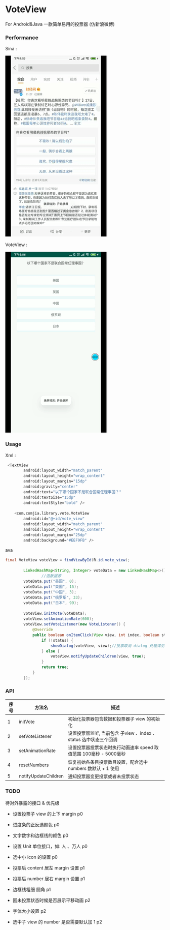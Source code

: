 # VoteView
For Android&Java 一款简单易用的投票器 (仿新浪微博)  



### Performance

Sina :

![sinavote](images/sinavote.gif)



VoteView :

![voteview](images/voteview.gif)



### Usage

Xml :

```bash
 <TextView
        android:layout_width="match_parent"
        android:layout_height="wrap_content"
        android:layout_margin="15dp"
        android:gravity="center"
        android:text="以下哪个国家不是联合国常任理事国？"
        android:textSize="15dp"
        android:textStyle="bold" />

    <com.comjia.library.vote.VoteView
        android:id="@+id/vote_view"
        android:layout_width="match_parent"
        android:layout_height="wrap_content"
        android:layout_margin="25dp"
        android:background="#EEF9FB" />
```



ava



```java
final VoteView voteView = findViewById(R.id.vote_view);

        LinkedHashMap<String, Integer> voteData = new LinkedHashMap<>();
				//造数据源
        voteData.put("美国", 0);
        voteData.put("英国", 15);
        voteData.put("中国", 3);
        voteData.put("俄罗斯", 33);
        voteData.put("日本", 99);

        voteView.initVote(voteData);
        voteView.setAnimationRate(600);
        voteView.setVoteListener(new VoteListener() {
            @Override
            public boolean onItemClick(View view, int index, boolean status) {
                if (!status) {
                    showDialog(voteView, view);//投票取消 dialog 处理详见 Sample MainActivity
                } else {
                    voteView.notifyUpdateChildren(view, true);
                }
                return true;
            }
        });
```





### API



| 序号 | 方法名               | 描述                                                         |
| ---- | -------------------- | ------------------------------------------------------------ |
| 1    | initVote             | 初始化投票器包含数据和投票器子 view 的初始化                 |
| 2    | setVoteListener      | 设置投票器监听, 当前包含 子view 、index 、status 选中状态三个回调 |
| 3    | setAnimationRate     | 设置投票器投票状态时执行动画速率 speed 取值范围 100毫秒 - 5000毫秒 |
| 4    | resetNumbers         | 恢复初始各条目投票数目设置，配合选中 numbers 数默认 + 1 使用 |
| 5    | notifyUpdateChildren | 通知投票器变更投票或者未投票状态                             |



### TODO

 待对外暴露的接口 & 优先级

- 设置投票子 view 的上下 margin  p0

- 进度条的正反选颜色 p0

- 文字数字和边框线的颜色 p0

- 设置 Unit 单位接口，如: 人 、万人 p0 

- 选中小 icon 的设置 p0

- 投票后 content 居左 margin 设置 p1 

- 投票后 number 居右 margin 设置 p1 

- 边框线粗细 圆角 p1 

- 回未投票状态时候是否展示平移动画 p2 

- 字体大小设置 p2

- 选中子 view 的 number 是否需要默认加 1  p2 

  